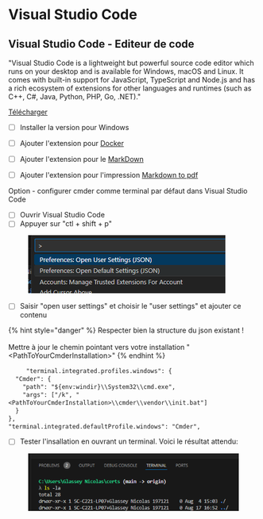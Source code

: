 # Visual Studio Code

## Visual Studio Code - Editeur de code

"Visual Studio Code is a lightweight but powerful source code editor which runs on your desktop and is available for Windows, macOS and Linux. It comes with built-in support for JavaScript, TypeScript and Node.js and has a rich ecosystem of extensions for other languages and runtimes (such as C++, C#, Java, Python, PHP, Go, .NET)."

[Télécharger](https://code.visualstudio.com/download)

* [ ] Installer la version pour Windows
* [ ] Ajouter l'extension pour [Docker](https://marketplace.visualstudio.com/items?itemName=ms-azuretools.vscode-docker)
* [ ] Ajouter l'extension pour le [MarkDown](https://marketplace.visualstudio.com/items?itemName=yzhang.markdown-all-in-one)
* [ ] Ajouter l'extension pour l'impression [Markdown to pdf](https://marketplace.visualstudio.com/items?itemName=yzane.markdown-pdf)



Option - configurer cmder comme terminal par défaut dans Visual Studio Code

* [ ] Ouvrir Visual Studio Code
* [ ] Appuyer sur "ctl + shift + p"

<figure><img src="../../../.gitbook/assets/image (35).png" alt=""><figcaption></figcaption></figure>

* [ ] Saisir "open user settings" et choisir le "user settings" et ajouter ce contenu

{% hint style="danger" %}
Respecter bien la structure du json existant !\
\
Mettre à jour le chemin pointant vers votre installation "\<PathToYourCmderInstallation>"
{% endhint %}

```
     "terminal.integrated.profiles.windows": {
  "Cmder": {
    "path": "${env:windir}\\System32\\cmd.exe",
    "args": ["/k", "<PathToYourCmderInstallation>\\cmder\\vendor\\init.bat"]
  }
},
"terminal.integrated.defaultProfile.windows": "Cmder",
```

* [ ] Tester l'insallation en ouvrant un terminal. Voici le résultat attendu:

<figure><img src="../../../.gitbook/assets/image (36).png" alt=""><figcaption></figcaption></figure>

